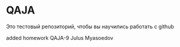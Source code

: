 # QAJA
Это тестовый репозиторий, чтобы вы научились работать с github


added homework QAJA-9 Julus Myasoedov

